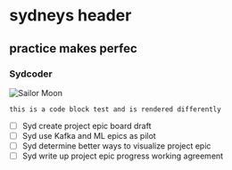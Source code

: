 # sydneys header
## practice makes perfec
### Sydcoder
![Sailor Moon](https://media.npr.org/assets/img/2022/03/24/pr_wide-77eeed9b9976b85fb4f8accc3a3f653dc607e8cc-s800-c85.webp)
```
this is a code block test and is rendered differently
```
- [ ] Syd create project epic board draft
- [ ] Syd use Kafka and ML epics as pilot
- [ ] Syd determine better ways to visualize project epic
- [ ] Syd write up project epic progress working agreement

